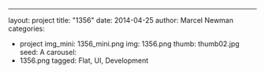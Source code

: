 ---
layout: project
title:  "1356"
date:   2014-04-25
author: Marcel Newman
categories:
- project
img_mini: 1356_mini.png
img: 1356.png
thumb: thumb02.jpg
seed: A
carousel:
- 1356.png
tagged: Flat, UI, Development
